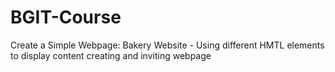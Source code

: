 # BGIT-Course
Create a Simple Webpage: Bakery Website - Using different HMTL elements to display content creating and inviting webpage
